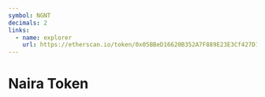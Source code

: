 ```yaml
---
symbol: NGNT
decimals: 2
links:
  - name: explorer
    url: https://etherscan.io/token/0x05BBeD16620B352A7F889E23E3Cf427D1D379FFE
---
```


# Naira Token
